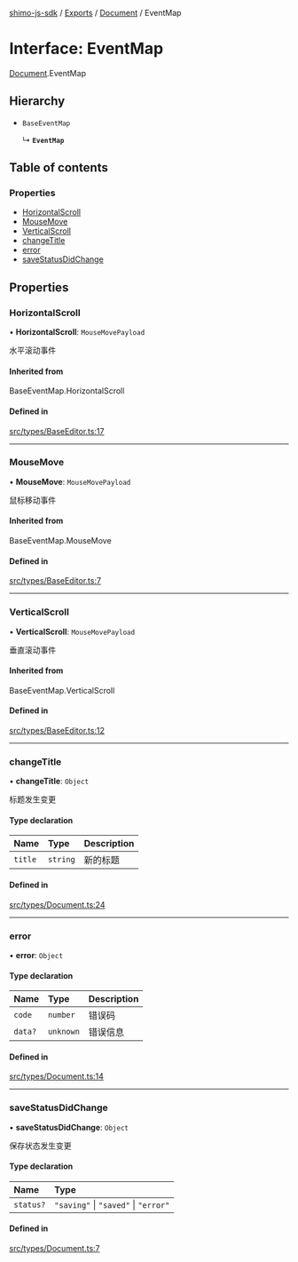 [shimo-js-sdk](../README.md) / [Exports](../modules.md) / [Document](../modules/Document.md) / EventMap

# Interface: EventMap

[Document](../modules/Document.md).EventMap

## Hierarchy

- `BaseEventMap`

  ↳ **`EventMap`**

## Table of contents

### Properties

- [HorizontalScroll](Document.EventMap.md#horizontalscroll)
- [MouseMove](Document.EventMap.md#mousemove)
- [VerticalScroll](Document.EventMap.md#verticalscroll)
- [changeTitle](Document.EventMap.md#changetitle)
- [error](Document.EventMap.md#error)
- [saveStatusDidChange](Document.EventMap.md#savestatusdidchange)

## Properties

### HorizontalScroll

• **HorizontalScroll**: `MouseMovePayload`

水平滚动事件

#### Inherited from

BaseEventMap.HorizontalScroll

#### Defined in

[src/types/BaseEditor.ts:17](https://github.com/shimohq/shimo-js-sdk/blob/d29b8a1/src/types/BaseEditor.ts#L17)

___

### MouseMove

• **MouseMove**: `MouseMovePayload`

鼠标移动事件

#### Inherited from

BaseEventMap.MouseMove

#### Defined in

[src/types/BaseEditor.ts:7](https://github.com/shimohq/shimo-js-sdk/blob/d29b8a1/src/types/BaseEditor.ts#L7)

___

### VerticalScroll

• **VerticalScroll**: `MouseMovePayload`

垂直滚动事件

#### Inherited from

BaseEventMap.VerticalScroll

#### Defined in

[src/types/BaseEditor.ts:12](https://github.com/shimohq/shimo-js-sdk/blob/d29b8a1/src/types/BaseEditor.ts#L12)

___

### changeTitle

• **changeTitle**: `Object`

标题发生变更

#### Type declaration

| Name | Type | Description |
| :------ | :------ | :------ |
| `title` | `string` | 新的标题 |

#### Defined in

[src/types/Document.ts:24](https://github.com/shimohq/shimo-js-sdk/blob/d29b8a1/src/types/Document.ts#L24)

___

### error

• **error**: `Object`

#### Type declaration

| Name | Type | Description |
| :------ | :------ | :------ |
| `code` | `number` | 错误码 |
| `data?` | `unknown` | 错误信息 |

#### Defined in

[src/types/Document.ts:14](https://github.com/shimohq/shimo-js-sdk/blob/d29b8a1/src/types/Document.ts#L14)

___

### saveStatusDidChange

• **saveStatusDidChange**: `Object`

保存状态发生变更

#### Type declaration

| Name | Type |
| :------ | :------ |
| `status?` | ``"saving"`` \| ``"saved"`` \| ``"error"`` |

#### Defined in

[src/types/Document.ts:7](https://github.com/shimohq/shimo-js-sdk/blob/d29b8a1/src/types/Document.ts#L7)
